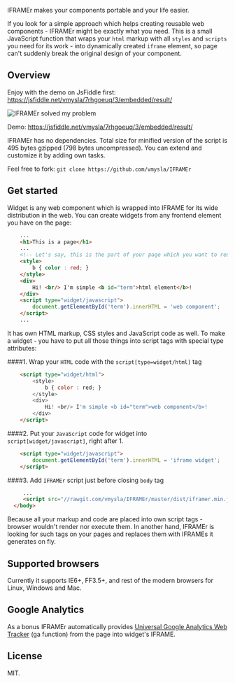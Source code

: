 IFRAMEr makes your components portable and your life easier.

If you look for a simple approach which helps creating reusable web components - IFRAMEr might be exactly what you need. This is a small JavaScript function that wraps your `html` markup with all `styles` and `scripts` you need for its work - into dynamically created `iframe` element, so page can't suddenly break the original design of your component.

## Overview 

Enjoy with the demo on JsFiddle first: https://jsfiddle.net/vmysla/7rhgoeuq/3/embedded/result/

![IFRAMEr solved my problem](http://content.screencast.com/users/vmysla/folders/Default/media/f71f289a-fce4-444b-856a-86b8f3c7cce4/iframer.png)

Demo: https://jsfiddle.net/vmysla/7rhgoeuq/3/embedded/result/

IFRAMEr has no dependencies. 
Total size for minified version of the script is 495 bytes gzipped (798 bytes uncompressed). 
You can extend and customize it by adding own tasks. 

Feel free to fork: `git clone https://github.com/vmysla/IFRAMEr`

## Get started

Widget is any web component which is wrapped into IFRAME for its wide distribution in the web. 
You can create widgets from any frontend element you have on the page:

``` html
    ...
	<h1>This is a page</h1>
	...
	<!-- Let's say, this is the part of your page which you want to reuse on different sites: --> 
	<style> 
		b { color : red; } 
	</style>
	<div>
    	Hi! <br/> I'm simple <b id="term">html element</b>!
    </div>
    <script type="widget/javascript">
	    document.getElementById('term').innerHTML = 'web component';
	</script>
	...
```
It has own HTML markup, CSS styles and JavaScript code as well.
To make a widget - you have to put all those things into script tags with special type attributes: 

####1. Wrap your `HTML` code with the `script[type=widget/html]` tag
``` html
	<script type="widget/html">
		<style> 
			b { color : red; } 
		</style>
		<div>
	    	Hi! <br/> I'm simple <b id="term">web component</b>!
	    </div>
	</script>
```
####2. Put your `JavaScript` code for widget into `script[widget/javascript]`, right after 1.
``` html
	<script type="widget/javascript">
	    document.getElementById('term').innerHTML = 'iframe widget';
	</script>
```
####3. Add `IFRAMEr` script just before closing `body` tag
``` html
     ...
     <script src="//rawgit.com/vmysla/IFRAMEr/master/dist/iframer.min.js"></script>
  </body>
```

Because all your markup and code are placed into own script tags - browser wouldn't render nor execute them.
In another hand, IFRAMEr is looking for such tags on your pages and replaces them with IFRAMEs it generates on fly. 

## Supported browsers

Currently it supports IE6+, FF3.5+, and rest of the modern browsers for Linux, Windows and Mac. 

## Google Analytics
As a bonus IFRAMEr automatically provides [Universal Google Analytics Web Tracker](https://developers.google.com/analytics/devguides/collection/analyticsjs/) (ga function) from the page into widget's IFRAME.

## License
MIT.
